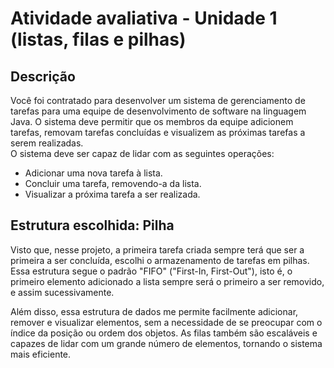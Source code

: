 # Atividade avaliativa - Unidade 1 (listas, filas e pilhas)
## Descrição
Você foi contratado para desenvolver um sistema de gerenciamento de tarefas para uma equipe de desenvolvimento de software na linguagem Java. 
O sistema deve permitir que os membros da equipe adicionem tarefas, removam tarefas concluídas e visualizem as próximas tarefas a serem realizadas.  
O sistema deve ser capaz de lidar com as seguintes operações:
- Adicionar uma nova tarefa à lista.
- Concluir uma tarefa, removendo-a da lista.
- Visualizar a próxima tarefa a ser realizada.

## Estrutura escolhida: Pilha
Visto que, nesse projeto, a primeira tarefa criada sempre terá que ser a primeira a ser concluída, escolhi o armazenamento de tarefas em pilhas. Essa
estrutura segue o padrão "FIFO" ("First-In, First-Out"), isto é, o primeiro elemento adicionado a lista sempre será o primeiro a ser removido, e assim
sucessivamente.

Além disso, essa estrutura de dados me permite facilmente adicionar, remover e visualizar elementos, sem a necessidade de se preocupar com o índice da posição ou ordem dos
objetos. As filas também são escaláveis e capazes de lidar com um grande número de elementos, tornando o sistema mais eficiente.

